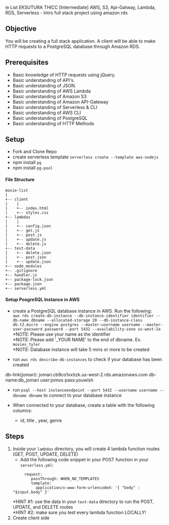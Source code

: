 ie List
EKSUTURA THICC
[Intermediate] AWS, S3, Api-Gatway, Lambda, RDS, Serverless - Intro full stack project using amazon rds

## Objective
You will be creating a full stack application. A client will be able to make HTTP requests to a PostgreSQL database through Amazon RDS.

## Prerequisites
- Basic knowledge of HTTP requests using jQuery.
- Basic understanding of API's.
- Basic understanding of JSON.
- Basic understanding of AWS Lambda
- Basic understanding of Amazon S3
- Basic understanding of Amazon API-Gateway
- Basic understanding of Serverless & CLI
- Basic understanding of AWS CLI
- Basic understanding of PostgreSQL
- Basic understanding of HTTP Methods

## Setup
- Fork and Clone Repo
- create serverless template ```serverless create --template aws-nodejs```
- npm install `pg`
- npm install `pg-pool`
#### File Structure
```
movie-list
|
+-- client
|    |
|    +-- index.html
|    +-- styles.css
+-- lambdas
|    |
|    +-- config.json
|    +-- get.js
|    +-- post.js
|    +-- update.js
|    +-- delete.js
+-- test-data
|    +-- delete.json
|    +-- post.json
|    +-- update.json
+-- node_modules
+-- .gitignore
+-- handler.js
+-- package-lock.json
+-- package.json
+-- serverless.yml
```
#### Setup PosgreSQL Instance in AWS
- create a PostgreSQL database instance in AWS. Run the following: <br>
```aws rds create-db-instance --db-instance-identifier identifier --db-name dbname --allocated-storage 20 --db-instance-class db.t2.micro --engine postgres --master-username username --master-user-password password --port 5432 --availability-zone us-west-2a```<br>
 *NOTE: Please use your name as the identifier <br>
 *NOTE: Please add '_YOUR NAME' to the end of dbname. Ex. `movies_tyler`<br>
 *NOTE: Database instance will take 5 mins or more to be created

- run `aws rds describe-db-instances` to check if your database has been created

db-link(jomari): jomari.cb9co1xxtizk.us-west-2.rds.amazonaws.com
db-name:db_jomari
user:jomos
pass:youwish

- run `psql --host instanceendpoint --port 5432 --username username --dbname dbname` to connect to your database instance

- When connected to your database, create a table with the following columns:
  - id, title , year, genre

 ## Steps
 1. Inside your `lambdas` directory, you will create 4 lambda function routes (GET, POST, UPDATE, DELETE)
    - Add the following code snippet in your POST function in your `serverless.yml`:
    ```integration: lambda
         request:
            passThrough: WHEN_NO_TEMPLATES
            template:
              application/x-www-form-urlencoded: '{ "body" : "$input.body" }'
    ```
    *HINT #1: use the data in your `test-data` directory to run the POST, UPDATE, and DELETE routes<br>
    *HINT #2: make sure you test every lambda function LOCALLY!
  2. Create client side
